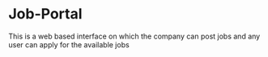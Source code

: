 # Job-Portal
This  is a web based interface on which the company can post jobs and any user can apply for the available jobs
